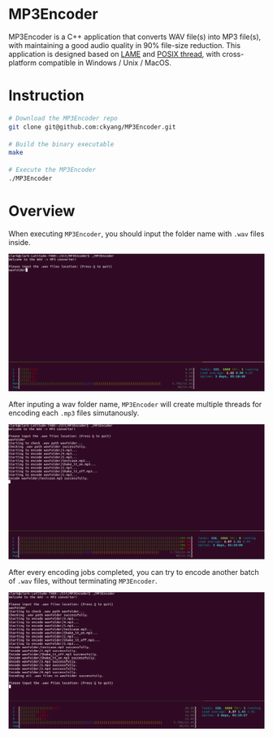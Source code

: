 # MP3Encoder

MP3Encoder is a C++ application that converts WAV file(s) into MP3 file(s), with maintaining a good audio quality in 90% file-size reduction. This application is designed based on [LAME](http://lame.sourceforge.net/) and [POSIX thread](https://www.cs.cmu.edu/afs/cs/academic/class/15492-f07/www/pthreads.html), with cross-platform compatible in Windows / Unix / MacOS.

# Instruction

```bash
# Download the MP3Encoder repo
git clone git@github.com:ckyang/MP3Encoder.git

# Build the binary executable
make

# Execute the MP3Encoder
./MP3Encoder
```

# Overview

When executing `MP3Encoder`, you should input the folder name with `.wav` files inside.

![Startup](images/Startup.png)

After inputing a wav folder name, `MP3Encoder` will create multiple threads for encoding each `.mp3` files simutanously.

![Running](images/Running.png)

After every encoding jobs completed, you can try to encode another batch of `.wav` files, without terminating `MP3Encoder`.

![Completed](images/Completed.png)
